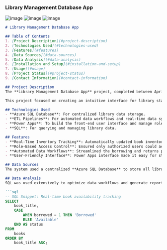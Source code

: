 

### Library Management Database App

![image](https://github.com/user-attachments/assets/e711d51d-5a55-4078-82d0-2ef9a350e2ae)
![image](https://github.com/user-attachments/assets/84e03e18-dee0-4160-80a0-0031c70cad5c)
![image](https://github.com/user-attachments/assets/36f6a7a4-78c9-46de-b304-03ae84afc148)



```markdown
# Library Management Database App

## Table of Contents
1. [Project Description](#project-description)
2. [Technologies Used](#technologies-used)
3. [Features](#features)
4. [Data Sources](#data-sources)
5. [Data Analysis](#data-analysis)
6. [Installation and Setup](#installation-and-setup)
7. [Usage](#usage)
8. [Project Status](#project-status)
9. [Contact Information](#contact-information)

## Project Description
The **Library Management Database App** project, completed between April 2023 and May 2023, involved the development of a cloud-based system for efficient library management. Built using Azure technology, the system incorporated role-based access control to streamline HR processes and protect sensitive data. The app, developed in **Power Apps**, simplified book borrowing and returns while boosting the library’s data accuracy by 20%.

This project focused on creating an intuitive interface for library staff and users, reducing the risk of unauthorized access and increasing operational efficiency through automated workflows.

## Technologies Used
- **Azure SQL Database**: For centralized library data storage.
- **ETL Pipelines**: For automated data workflows and real-time data synchronization.
- **Power Apps**: To build the front-end user interface and manage role-based access control.
- **SQL**: For querying and managing library data.

## Features
- **Real-Time Inventory Tracking**: Automatically updated book inventory with real-time data, improving data accuracy by 20%.
- **Role-Based Access Control**: Ensured only authorized users could access or modify sensitive library data.
- **Automated Data Workflows**: Streamlined the borrowing and returns process, reducing manual work and enhancing reporting efficiency.
- **User-Friendly Interface**: Power Apps interface made it easy for staff and users to manage books, borrowing, and returns.

## Data Sources
The system used a centralized **Azure SQL Database** to store all library data, including book inventories, user information, and borrowing history.

## Data Analysis
SQL was used extensively to optimize data workflows and generate reports for library management. Below is an example SQL query that tracks the availability of books in real time:

```sql
-- SQL Snippet: Real-time book availability tracking
SELECT 
    book_title,
    CASE 
        WHEN borrowed = 1 THEN 'Borrowed'
        ELSE 'Available'
    END AS status
FROM 
    books
ORDER BY 
    book_title ASC;
